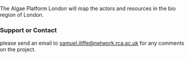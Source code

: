 The Algae Platform London will map the actors and resources in the bio region of London. 

### Support or Contact

please send an email to samuel.iliffe@network.rca.ac.uk for any comments on the project.


<!DOCTYPE html>
<html>
<head>
<meta charset='utf-8' />
<title>Display a map with a custom style</title>
<meta name='viewport' content='initial-scale=1,maximum-scale=1,user-scalable=no' />
<script src='https://api.tiles.mapbox.com/mapbox-gl-js/v1.5.0/mapbox-gl.js'></script>
<style>
body { margin: 0; padding: 0; }
#map { position: absolute; top: 0; bottom: 0; width: 100%; };
</style>
</head>
<body>
<div id='map'></div>
<script>
mapboxgl.accessToken = 'pk.eyJ1IjoiZHVzdGRlbGVnYXRpb24iLCJhIjoiY2szZXBmZGxzMDBtYjNlbWw2Mzl4c285aCJ9.fhya6LWsaZG2aw1Pj_e';
var map = new mapboxgl.Map({
container: 'map', // container id
style: 'https://api.mapbox.com/styles/v1/dustdelegation/ck3enjh5907qm1cmy8hp3etke.html?fresh=true&title=view&access_token=pk.eyJ1IjoiZHVzdGRlbGVnYXRpb24iLCJhIjoiY2pta2Z0NTc4MDBnYTNybzB2MGJ3ajFmcyJ9.z1fpWch_VYv-y4hmREoB-A#11.59/51.5006/-0.0817', //hosted style id
center: [-77.38, 39], // starting position
zoom: 3 // starting zoom
});
</script>
 
</body>
</html>
